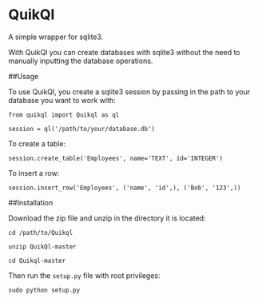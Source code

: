 QuikQl
======

A simple wrapper for sqlite3.  

With QuikQl you can create databases with sqlite3 without the need to manually 
inputting the database operations. 

##Usage

To use QuikQl, you create a sqlite3 session by passing in the path to your database you want to work with:

    from quikql import Quikql as ql

    session = ql('/path/to/your/database.db')

To create a table:

    session.create_table('Employees', name='TEXT', id='INTEGER')

To insert a row:

    session.insert_row('Employees', ('name', 'id',), ('Bob', '123',))

##Installation

Download the zip file and unzip in the directory it is located:

    cd /path/to/Quikql

    unzip QuikQl-master

    cd Quikql-master

Then run the `setup.py` file with root privileges:

    sudo python setup.py

